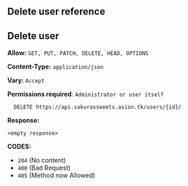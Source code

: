## Delete user reference

## Delete user

**Allow:** `GET, PUT, PATCH, DELETE, HEAD, OPTIONS`

**Content-Type:** `application/json`

**Vary:** `Accept`

**Permissions required**: `Administrator or user itself`

```
  DELETE https://api.sakurassweets.asion.tk/users/{id}/
```

**Response:**

```
<empty response>
```

**CODES:**

- `204` (No content)
- `400` (Bad Request)
- `405` (Method now Allowed)
